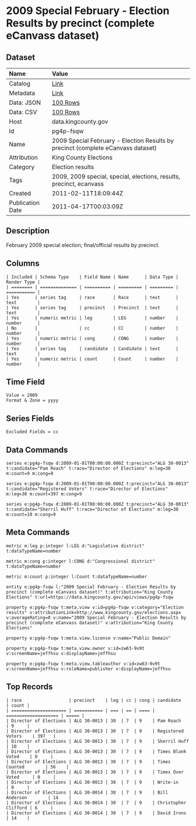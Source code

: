 # 2009 Special February - Election Results by precinct (complete eCanvass dataset)

## Dataset

| Name | Value |
| :--- | :---- |
| Catalog | [Link](https://catalog.data.gov/dataset/election-results-february-3-2009-special-ceea9) |
| Metadata | [Link](https://data.kingcounty.gov/api/views/pg4p-fsqw) |
| Data: JSON | [100 Rows](https://data.kingcounty.gov/api/views/pg4p-fsqw/rows.json?max_rows=100) |
| Data: CSV | [100 Rows](https://data.kingcounty.gov/api/views/pg4p-fsqw/rows.csv?max_rows=100) |
| Host | data.kingcounty.gov |
| Id | pg4p-fsqw |
| Name | 2009 Special February - Election Results by precinct (complete eCanvass dataset) |
| Attribution | King County Elections |
| Category | Election results |
| Tags | 2009, 2009 special, special, elections, results, precinct, ecanvass |
| Created | 2011-02-11T18:09:44Z |
| Publication Date | 2011-04-17T00:03:09Z |

## Description

February 2009 special election; final/official results by precinct.

## Columns

```ls
| Included | Schema Type    | Field Name | Name      | Data Type | Render Type |
| ======== | ============== | ========== | ========= | ========= | =========== |
| Yes      | series tag     | race       | Race      | text      | text        |
| Yes      | series tag     | precinct   | Precinct  | text      | text        |
| Yes      | numeric metric | leg        | LEG       | number    | number      |
| No       |                | cc         | CC        | number    | number      |
| Yes      | numeric metric | cong       | CONG      | number    | number      |
| Yes      | series tag     | candidate  | Candidate | text      | text        |
| Yes      | numeric metric | count      | Count     | number    | number      |
```

## Time Field

```ls
Value = 2009
Format & Zone = yyyy
```

## Series Fields

```ls
Excluded Fields = cc
```

## Data Commands

```ls
series e:pg4p-fsqw d:2009-01-01T00:00:00.000Z t:precinct="ALG 30-0013" t:candidate="Pam Roach" t:race="Director of Elections" m:leg=30 m:count=9 m:cong=9

series e:pg4p-fsqw d:2009-01-01T00:00:00.000Z t:precinct="ALG 30-0013" t:candidate="Registered Voters" t:race="Director of Elections" m:leg=30 m:count=397 m:cong=9

series e:pg4p-fsqw d:2009-01-01T00:00:00.000Z t:precinct="ALG 30-0013" t:candidate="Sherril Huff" t:race="Director of Elections" m:leg=30 m:count=10 m:cong=9
```

## Meta Commands

```ls
metric m:leg p:integer l:LEG d:"Legislative district" t:dataTypeName=number

metric m:cong p:integer l:CONG d:"Congressional district" t:dataTypeName=number

metric m:count p:integer l:Count t:dataTypeName=number

entity e:pg4p-fsqw l:"2009 Special February - Election Results by precinct (complete eCanvass dataset)" t:attribution="King County Elections" t:url=https://data.kingcounty.gov/api/views/pg4p-fsqw

property e:pg4p-fsqw t:meta.view v:id=pg4p-fsqw v:category="Election results" v:attributionLink=http://www.kingcounty.gov/elections.aspx v:averageRating=0 v:name="2009 Special February - Election Results by precinct (complete eCanvass dataset)" v:attribution="King County Elections"

property e:pg4p-fsqw t:meta.view.license v:name="Public Domain"

property e:pg4p-fsqw t:meta.view.owner v:id=zw63-9v9t v:screenName=jeffhsu v:displayName=jeffhsu

property e:pg4p-fsqw t:meta.view.tableauthor v:id=zw63-9v9t v:screenName=jeffhsu v:roleName=publisher v:displayName=jeffhsu
```

## Top Records

```ls
| race                  | precinct    | leg | cc | cong | candidate            | count | 
| ===================== | =========== | === | == | ==== | ==================== | ===== | 
| Director of Elections | ALG 30-0013 | 30  | 7  | 9    | Pam Roach            | 9     | 
| Director of Elections | ALG 30-0013 | 30  | 7  | 9    | Registered Voters    | 397   | 
| Director of Elections | ALG 30-0013 | 30  | 7  | 9    | Sherril Huff         | 10    | 
| Director of Elections | ALG 30-0013 | 30  | 7  | 9    | Times Blank Voted    | 0     | 
| Director of Elections | ALG 30-0013 | 30  | 7  | 9    | Times Counted        | 56    | 
| Director of Elections | ALG 30-0013 | 30  | 7  | 9    | Times Over Voted     | 0     | 
| Director of Elections | ALG 30-0013 | 30  | 7  | 9    | Write-in             | 0     | 
| Director of Elections | ALG 30-0014 | 30  | 7  | 9    | Bill Anderson        | 14    | 
| Director of Elections | ALG 30-0014 | 30  | 7  | 9    | Christopher Clifford | 6     | 
| Director of Elections | ALG 30-0014 | 30  | 7  | 9    | David Irons          | 14    | 
```